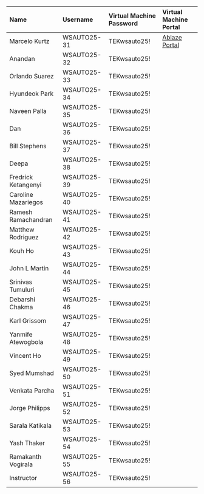 | Name                     | Username     | Virtual Machine Password | Virtual Machine Portal |
|:-------------------------|:-------------|:-------------------------|:-----------------------|
| Marcelo Kurtz            | WSAUTO25-31  | TEKwsauto25!             | [Ablaze Portal](https://my.ablazedesktop.com) |
| Anandan                  | WSAUTO25-32  | TEKwsauto25!             |                        |
| Orlando Suarez           | WSAUTO25-33  | TEKwsauto25!             |                        |
| Hyundeok Park            | WSAUTO25-34  | TEKwsauto25!             |                        |
| Naveen Palla             | WSAUTO25-35  | TEKwsauto25!             |                        |
| Dan                      | WSAUTO25-36  | TEKwsauto25!             |                        |
| Bill Stephens            | WSAUTO25-37  | TEKwsauto25!             |                        |
| Deepa                    | WSAUTO25-38  | TEKwsauto25!             |                        |
| Fredrick Ketangenyi      | WSAUTO25-39  | TEKwsauto25!             |                        |
| Caroline Mazariegos      | WSAUTO25-40  | TEKwsauto25!             |                        |
| Ramesh Ramachandran      | WSAUTO25-41  | TEKwsauto25!             |                        |
| Matthew Rodriguez        | WSAUTO25-42  | TEKwsauto25!             |                        |
| Kouh Ho                  | WSAUTO25-43  | TEKwsauto25!             |                        |
| John L Martin            | WSAUTO25-44  | TEKwsauto25!             |                        |
| Srinivas Tumuluri        | WSAUTO25-45  | TEKwsauto25!             |                        |
| Debarshi Chakma          | WSAUTO25-46  | TEKwsauto25!             |                        |
| Karl Grissom             | WSAUTO25-47  | TEKwsauto25!             |                        |
| Yanmife Atewogbola       | WSAUTO25-48  | TEKwsauto25!             |                        |
| Vincent Ho               | WSAUTO25-49  | TEKwsauto25!             |                        |
| Syed Mumshad             | WSAUTO25-50  | TEKwsauto25!             |                        |
| Venkata Parcha           | WSAUTO25-51  | TEKwsauto25!             |                        |
| Jorge Philipps           | WSAUTO25-52  | TEKwsauto25!             |                        |
| Sarala Katikala          | WSAUTO25-53  | TEKwsauto25!             |                        |
| Yash Thaker              | WSAUTO25-54  | TEKwsauto25!             |                        |
| Ramakanth Vogirala       | WSAUTO25-55  | TEKwsauto25!             |                        |
| Instructor               | WSAUTO25-56  | TEKwsauto25!             |                        |
